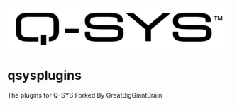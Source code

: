 ![Q-SYS Logo](Q-SYS_Thick_logo-BW.svg)
# qsysplugins
The plugins for Q-SYS
Forked By GreatBigGiantBrain
